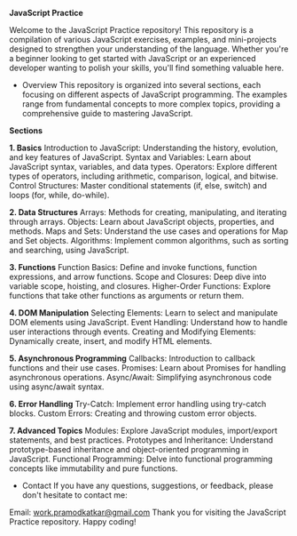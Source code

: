 **JavaScript Practice**

Welcome to the JavaScript Practice repository! This repository is a compilation of various JavaScript exercises, examples, and mini-projects designed to strengthen your understanding of the language. Whether you're a beginner looking to get started with JavaScript or an experienced developer wanting to polish your skills, you'll find something valuable here.

- Overview
This repository is organized into several sections, each focusing on different aspects of JavaScript programming. The examples range from fundamental concepts to more complex topics, providing a comprehensive guide to mastering JavaScript.

**Sections**

**1. Basics**
Introduction to JavaScript: Understanding the history, evolution, and key features of JavaScript.
Syntax and Variables: Learn about JavaScript syntax, variables, and data types.
Operators: Explore different types of operators, including arithmetic, comparison, logical, and bitwise.
Control Structures: Master conditional statements (if, else, switch) and loops (for, while, do-while).

**2. Data Structures**
Arrays: Methods for creating, manipulating, and iterating through arrays.
Objects: Learn about JavaScript objects, properties, and methods.
Maps and Sets: Understand the use cases and operations for Map and Set objects.
Algorithms: Implement common algorithms, such as sorting and searching, using JavaScript.

**3. Functions**
Function Basics: Define and invoke functions, function expressions, and arrow functions.
Scope and Closures: Deep dive into variable scope, hoisting, and closures.
Higher-Order Functions: Explore functions that take other functions as arguments or return them.

**4. DOM Manipulation**
Selecting Elements: Learn to select and manipulate DOM elements using JavaScript.
Event Handling: Understand how to handle user interactions through events.
Creating and Modifying Elements: Dynamically create, insert, and modify HTML elements.

**5. Asynchronous Programming**
Callbacks: Introduction to callback functions and their use cases.
Promises: Learn about Promises for handling asynchronous operations.
Async/Await: Simplifying asynchronous code using async/await syntax.

**6. Error Handling**
Try-Catch: Implement error handling using try-catch blocks.
Custom Errors: Creating and throwing custom error objects.

**7. Advanced Topics**
Modules: Explore JavaScript modules, import/export statements, and best practices.
Prototypes and Inheritance: Understand prototype-based inheritance and object-oriented programming in JavaScript.
Functional Programming: Delve into functional programming concepts like immutability and pure functions.

- Contact
If you have any questions, suggestions, or feedback, please don't hesitate to contact me:

Email: work.pramodkatkar@gmail.com
Thank you for visiting the JavaScript Practice repository. Happy coding!
